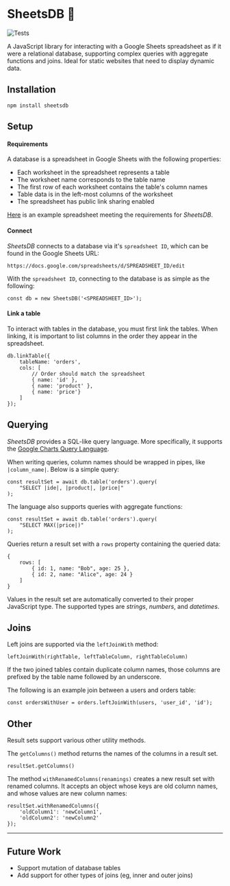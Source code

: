 # SheetsDB 💾

![Tests](https://github.com/kaaniboy/sheetsDB.js/workflows/Tests/badge.svg)

A JavaScript library for interacting with a Google Sheets spreadsheet as if it were a relational database, supporting complex queries with aggregate functions and joins. Ideal for static websites that need to display dynamic data. 

## Installation

```shell
npm install sheetsdb
```

## Setup

#### Requirements

A database is a spreadsheet in Google Sheets with the following properties:
- Each worksheet in the spreadsheet represents a table
- The worksheet name corresponds to the table name
- The first row of each worksheet contains the table's column names
- Table data is in the left-most columns of the worksheet
- The spreadsheet has public link sharing enabled

[Here](https://docs.google.com/spreadsheets/d/1bf99MxyEbN--R4DR0MDhc0x-6UhxwPnYM1WITm5CIGs) is an example 
spreadsheet meeting the requirements for _SheetsDB_.

#### Connect

_SheetsDB_ connects to a database via it's `spreadsheet ID`, which can be found in the Google Sheets URL:

```shell
https://docs.google.com/spreadsheets/d/SPREADSHEET_ID/edit
```

With the `spreadsheet ID`, connecting to the database is as simple as the following:
```
const db = new SheetsDB('<SPREADSHEET_ID>');
```

#### Link a table

To interact with tables in the database, you must first link the tables. When linking, it is 
important to list columns in the order they appear in the spreadsheet.

```
db.linkTable({
    tableName: 'orders',
    cols: [
        // Order should match the spreadsheet
        { name: 'id' },
        { name: 'product' },
        { name: 'price'}
    ]
});
```

## Querying

_SheetsDB_ provides a SQL-like query language. More specifically, it supports the 
[Google Charts Query Language](https://developers.google.com/chart/interactive/docs/querylanguage).

When writing queries, column names should be wrapped in pipes, like `|column_name|`. 
Below is a simple query:

```
const resultSet = await db.table('orders').query(
    "SELECT |ide|, |product|, |price|"
);
```

The language also supports queries with aggregate functions:

```
const resultSet = await db.table('orders').query(
    "SELECT MAX(|price|)"
);
```

Queries return a result set with a `rows` property containing the queried data:
```
{
    rows: [
        { id: 1, name: "Bob", age: 25 },
        { id: 2, name: "Alice", age: 24 }
    ]
}
```

Values in the result set are automatically converted to their proper JavaScript type. The supported 
types are _strings_, _numbers_, and _datetimes_.

## Joins

Left joins are supported via the `leftJoinWith` method:

```
leftJoinWith(rightTable, leftTableColumn, rightTableColumn)
```

If the two joined tables contain duplicate column names, those columns are prefixed 
by the table name followed by an underscore.

The following is an example join between a users and orders table:

```
const ordersWithUser = orders.leftJoinWith(users, 'user_id', 'id');
```

## Other

Result sets support various other utility methods.

The `getColumns()` method returns the names of the columns in a result set.

```
resultSet.getColumns()
```

The method `withRenamedColumns(renamings)` creates a new result set with renamed columns. It 
accepts an object whose keys are old column names, and whose values are new column names:

```
resultSet.withRenamedColumns({
    'oldColumn1': 'newColumn1',
    'oldColumn2': 'newColumn2'
});
```


---

## Future Work
- Support mutation of database tables
- Add support for other types of joins (eg, inner and outer joins)
